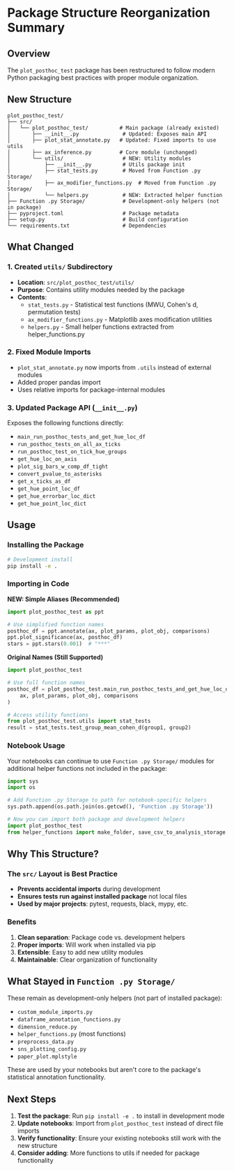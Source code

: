 # Package Structure Reorganization Summary

## Overview
The `plot_posthoc_test` package has been restructured to follow modern Python packaging best practices with proper module organization.

## New Structure

```
plot_posthoc_test/
├── src/
│   └── plot_posthoc_test/          # Main package (already existed)
│       ├── __init__.py              # Updated: Exposes main API
│       ├── plot_stat_annotate.py   # Updated: Fixed imports to use utils
│       ├── ax_inference.py         # Core module (unchanged)
│       └── utils/                   # NEW: Utility modules
│           ├── __init__.py          # Utils package init
│           ├── stat_tests.py        # Moved from Function .py Storage/
│           ├── ax_modifier_functions.py  # Moved from Function .py Storage/
│           └── helpers.py           # NEW: Extracted helper function
├── Function .py Storage/            # Development-only helpers (not in package)
├── pyproject.toml                   # Package metadata
├── setup.py                         # Build configuration
└── requirements.txt                 # Dependencies
```

## What Changed

### 1. Created `utils/` Subdirectory
- **Location**: `src/plot_posthoc_test/utils/`
- **Purpose**: Contains utility modules needed by the package
- **Contents**:
  - `stat_tests.py` - Statistical test functions (MWU, Cohen's d, permutation tests)
  - `ax_modifier_functions.py` - Matplotlib axes modification utilities
  - `helpers.py` - Small helper functions extracted from helper_functions.py

### 2. Fixed Module Imports
- `plot_stat_annotate.py` now imports from `.utils` instead of external modules
- Added proper pandas import
- Uses relative imports for package-internal modules

### 3. Updated Package API (`__init__.py`)
Exposes the following functions directly:
- `main_run_posthoc_tests_and_get_hue_loc_df`
- `run_posthoc_tests_on_all_ax_ticks`
- `run_posthoc_test_on_tick_hue_groups`
- `get_hue_loc_on_axis`
- `plot_sig_bars_w_comp_df_tight`
- `convert_pvalue_to_asterisks`
- `get_x_ticks_as_df`
- `get_hue_point_loc_df`
- `get_hue_errorbar_loc_dict`
- `get_hue_point_loc_dict`

## Usage

### Installing the Package
```bash
# Development install
pip install -e .
```

### Importing in Code

**NEW: Simple Aliases (Recommended)**
```python
import plot_posthoc_test as ppt

# Use simplified function names
posthoc_df = ppt.annotate(ax, plot_params, plot_obj, comparisons)
ppt.plot_significance(ax, posthoc_df)
stars = ppt.stars(0.001)  # "***"
```

**Original Names (Still Supported)**
```python
import plot_posthoc_test

# Use full function names
posthoc_df = plot_posthoc_test.main_run_posthoc_tests_and_get_hue_loc_df(
    ax, plot_params, plot_obj, comparisons
)

# Access utility functions
from plot_posthoc_test.utils import stat_tests
result = stat_tests.test_group_mean_cohen_d(group1, group2)
```

### Notebook Usage
Your notebooks can continue to use `Function .py Storage/` modules for additional helper functions not included in the package:
```python
import sys
import os

# Add Function .py Storage to path for notebook-specific helpers
sys.path.append(os.path.join(os.getcwd(), 'Function .py Storage'))

# Now you can import both package and development helpers
import plot_posthoc_test
from helper_functions import make_folder, save_csv_to_analysis_storage
```

## Why This Structure?

### The `src/` Layout is Best Practice
- **Prevents accidental imports** during development
- **Ensures tests run against installed package** not local files  
- **Used by major projects**: pytest, requests, black, mypy, etc.

### Benefits
1. **Clean separation**: Package code vs. development helpers
2. **Proper imports**: Will work when installed via pip
3. **Extensible**: Easy to add new utility modules
4. **Maintainable**: Clear organization of functionality

## What Stayed in `Function .py Storage/`
These remain as development-only helpers (not part of installed package):
- `custom_module_imports.py`
- `dataframe_annotation_functions.py`
- `dimension_reduce.py`
- `helper_functions.py` (most functions)
- `preprocess_data.py`
- `sns_plotting_config.py`
- `paper_plot.mplstyle`

These are used by your notebooks but aren't core to the package's statistical annotation functionality.

## Next Steps

1. **Test the package**: Run `pip install -e .` to install in development mode
2. **Update notebooks**: Import from `plot_posthoc_test` instead of direct file imports
3. **Verify functionality**: Ensure your existing notebooks still work with the new structure
4. **Consider adding**: More functions to utils if needed for package functionality
